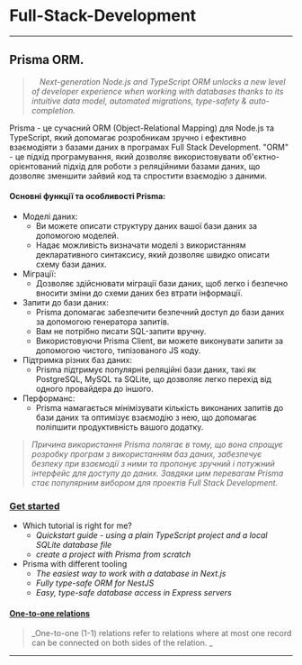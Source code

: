 # Full-Stack-Development

- - -

## Prisma ORM. 
> &emsp;_Next-generation Node.js and TypeScript ORM unlocks a new level of developer experience when working with databases thanks to its intuitive data model, automated migrations, type-safety & auto-completion._

Prisma - це сучасний ORM (Object-Relational Mapping) для Node.js та TypeScript, який допомагає розробникам зручно і ефективно взаємодіяти з базами даних в програмах Full Stack Development. "ORM" - це підхід програмування, який дозволяє використовувати об'єктно-орієнтований підхід для роботи з реляційними базами даних, що дозволяє зменшити зайвий код та спростити взаємодію з даними.

#### Основні функції та особливості Prisma:

+ Моделі даних:
  - Ви можете описати структуру даних вашої бази даних за допомогою моделей.
  - Надає можливість визначати моделі з використанням декларативного синтаксису, який дозволяє швидко описати схему бази даних.
+ Міграції:
  - Дозволяє здійснювати міграції бази даних, щоб легко і безпечно вносити зміни до схеми даних без втрати інформації.
+ Запити до бази даних:
  - Prisma допомагає забезпечити безпечний доступ до бази даних за допомогою генератора запитів.
  - Вам не потрібно писати SQL-запити вручну.
  - Використовуючи Prisma Client, ви можете виконувати запити за допомогою чистого, типізованого JS коду.
+ Підтримка різних баз даних:
  - Prisma підтримує популярні реляційні бази даних, такі як PostgreSQL, MySQL та SQLite, що дозволяє легко перехід від одного провайдера до іншого.
+ Перформанс:
  - Prisma намагається мінімізувати кількість виконаних запитів до бази даних та оптимізує взаємодію з нею, що допомагає поліпшити продуктивність вашого додатку.

> _Причина використання Prisma полягає в тому, що вона спрощує розробку програм з використанням баз даних, забезпечує безпеку при взаємодії з ними та пропонує зручний і потужний інтерфейс для доступу до даних. Завдяки цим перевагам Prisma стає популярним вибором для проектів Full Stack Development._

### [Get started](https://www.prisma.io/docs/getting-started)
* Which tutorial is right for me?
  + _Quickstart guide - using a plain TypeScript project and a local SQLite database file_
  + _create a project with Prisma from scratch_
* Prisma with different tooling
  + _The easiest way to work with a database in Next.js_
  + _Fully type-safe ORM for NestJS_
  + _Easy, type-safe database access in Express servers_
 
#### [One-to-one relations](https://www.prisma.io/docs/concepts/components/prisma-schema/relations/one-to-one-relations)
> _One-to-one (1-1) relations refer to relations where at most one record can be connected on both sides of the relation. _

- - -









